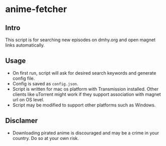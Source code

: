# anime-fetcher

## Intro
This script is for searching new episodes on dmhy.org and open magnet links automatically.

## Usage
- On first run, script will ask for desired search keywords and generate config file.
- Config is saved as `config.json`.
- Script is written for mac os platform with Transmission installed. Other clients like uTorrent might work if they support association with magnet url on OS level.
- Script may be modified to support other platforms such as Windows.

## Disclamer
- Downloading pirated anime is discouraged and may be a crime in your country. Do so at your own risk.
